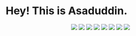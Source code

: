 # Hey! This is Asaduddin.

<p align="center">
 <img src="https://img.shields.io/badge/python"/> 
 <img src="https://img.shields.io/badge/c++"/> 
 <img src = "https://img.shields.io/badge/TensorFlow&logo=TensorFlow&logoColor=orange">
 <img src = "https://img.shields.io/badge/Keras-%23D00000.svg?style=flat&logo=Keras&logoColor=white">
 <img src = "https://img.shields.io/badge/PyTorch-%23EE4C2C.svg?style=flat&logo=PyTorch&logoColor=white">
 <img src = "https://img.shields.io/badge/jupyter-%23FA0F00.svg?style=flat&logo=jupyter&logoColor=white">
 <img src = "https://img.shields.io/badge/javascript-%23323330.svg?style=flat&logo=javascript&logoColor=%23F7DF1E">
 <img src="https://img.shields.io/badge/html5%20-%23E34F26.svg?&style=flat&logo=html5&logoColor=white"/> 
  
</p>
